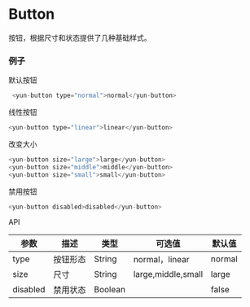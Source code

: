 # Button

按钮，根据尺寸和状态提供了几种基础样式。


### 例子

默认按钮

``` javascript
 <yun-button type="normal">normal</yun-button>
```

线性按钮

``` javascript
<yun-button type="linear">linear</yun-button>
```

改变大小

``` javascript
<yun-button size="large">large</yun-button>
<yun-button size="middle">middle</yun-button>
<yun-button size="small">small</yun-button>
```

禁用按钮

``` javascript
<yun-button disabled>disabled</yun-button>
```

API

|    参数    |    描述    |    类型    |       可选值    |      默认值   |
|   ----    |   ----     |   ----    |      ----      |     ----     |
|   type    |   按钮形态  |   String  |  normal，linear |    normal    |
|   size    |    尺寸    |   String  |  large,middle,small  |   large  |
| disabled  |   禁用状态  |   Boolean |                |     false    |